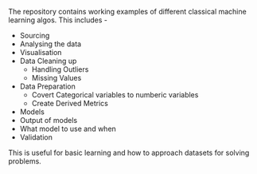 The repository contains working examples of different classical machine learning algos.
This includes - 
* Sourcing<br />
* Analysing the data<br />
* Visualisation<br />
* Data Cleaning up<br />
     - Handling Outliers
     - Missing Values
* Data Preparation<br />
     - Covert Categorical variables to numberic variables
     - Create Derived Metrics
* Models<br />
* Output of models<br />
* What model to use and when<br />
* Validation<br /> 
 
 
 This is useful for basic learning and how to approach datasets for solving problems.
 
